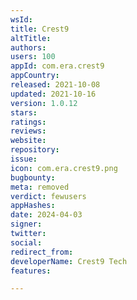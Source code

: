 ```yaml
---
wsId: 
title: Crest9
altTitle: 
authors: 
users: 100
appId: com.era.crest9
appCountry: 
released: 2021-10-08
updated: 2021-10-16
version: 1.0.12
stars: 
ratings: 
reviews: 
website: 
repository: 
issue: 
icon: com.era.crest9.png
bugbounty: 
meta: removed
verdict: fewusers
appHashes: 
date: 2024-04-03
signer: 
twitter: 
social: 
redirect_from: 
developerName: Crest9 Tech
features: 

---
```


